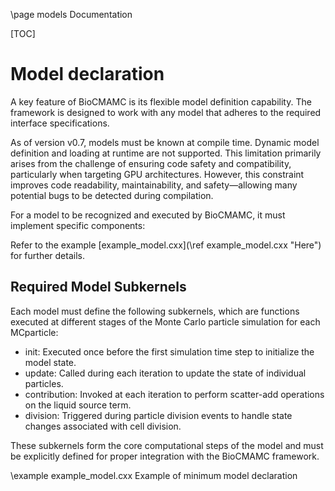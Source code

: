 \page models Documentation


[TOC]

# Model declaration

A key feature of BioCMAMC is its flexible model definition capability. The framework is designed to work with any model that adheres to the required interface specifications.

As of version v0.7, models must be known at compile time. Dynamic model definition and loading at runtime are not supported. This limitation primarily arises from the challenge of ensuring code safety and compatibility, particularly when targeting GPU architectures. However, this constraint improves code readability, maintainability, and safety—allowing many potential bugs to be detected during compilation.

For a model to be recognized and executed by BioCMAMC, it must implement specific components:

Refer to the example [example_model.cxx](\ref example_model.cxx "Here") for further details.

## Required Model Subkernels

Each model must define the following subkernels, which are functions executed at different stages of the Monte Carlo particle simulation for each MCparticle:

- init: Executed once before the first simulation time step to initialize the model state.
- update: Called during each iteration to update the state of individual particles.
- contribution: Invoked at each iteration to perform scatter-add operations on the liquid source term.
- division: Triggered during particle division events to handle state changes associated with cell division.

These subkernels form the core computational steps of the model and must be explicitly defined for proper integration with the BioCMAMC framework.



\example example_model.cxx Example of minimum model declaration

